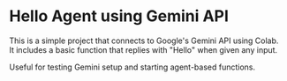 # Hello Agent using Gemini API

This is a simple project that connects to Google's Gemini API using Colab.  
It includes a basic function that replies with "Hello" when given any input.

Useful for testing Gemini setup and starting agent-based functions.


